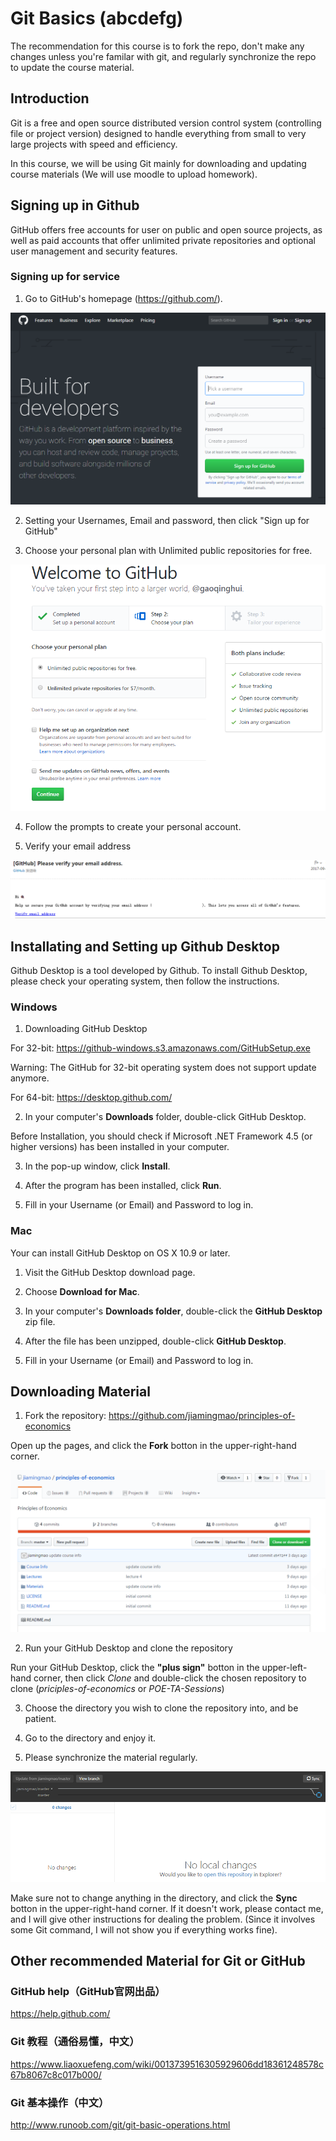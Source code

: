 # Git Basics (abcdefg)
The recommendation for this course is to fork the repo, don't make any changes unless you're familar with git, and regularly synchronize the repo to update the course material. 

## Introduction
Git is a free and open source distributed version control system (controlling file or project version) designed to handle everything from small to very large projects with speed and efficiency.

In this course, we will be using Git mainly for downloading and updating course materials (We will use moodle to upload homework).

## Signing up in Github

GitHub offers free accounts for user on public and open source projects, as well as paid accounts that offer unlimited private repositories and optional user management and security features.

### Signing up for service

1. Go to GitHub's homepage (https://github.com/).

![GitHub_homepage](Figures/GitHub_homepage.png)

2. Setting your Usernames, Email and password, then click "Sign up for GitHub"

3. Choose your personal plan with Unlimited public repositories for free.

![GitHub_plan](Figures/GitHub_plan.png)

4. Follow the prompts to create your personal account.

5. Verify your email address

![GitHub_verify](Figures/GitHub_verify.png)


## Installating and Setting up Github Desktop

Github Desktop is a tool developed by Github. To install Github Desktop, please check your operating system, then follow the instructions.

### Windows 

1. Downloading GitHub Desktop

For 32-bit: https://github-windows.s3.amazonaws.com/GitHubSetup.exe

Warning: The GitHub for 32-bit operating system does not support update anymore.

For 64-bit: https://desktop.github.com/

2. In your computer's **Downloads** folder, double-click GitHub Desktop.

Before Installation, you should check if Microsoft .NET Framework 4.5 (or higher versions) has been installed in your computer. 

3. In the pop-up window, click **Install**.

4. After the program has been installed, click **Run**.

5. Fill in your Username (or Email) and Password to log in.

### Mac

Your can install GitHub Desktop on OS X 10.9 or later.

1. Visit the GitHub Desktop download page.

2. Choose **Download for Mac**.

3. In your computer's **Downloads folder**, double-click the **GitHub Desktop** zip file.

4. After the file has been unzipped, double-click **GitHub Desktop**.

5. Fill in your Username (or Email) and Password to log in.

## Downloading Material

1. Fork the repository:
https://github.com/jiamingmao/principles-of-economics

Open up the pages, and click the **Fork** botton in the upper-right-hand corner.

![GitHub_fork](Figures/GitHub_fork.png)

2. Run your GitHub Desktop and clone the repository

Run your GitHub Desktop, click the **"plus sign"** botton in the upper-left-hand corner, then click *Clone* and double-click the chosen repository to clone (*priciples-of-economics* or *POE-TA-Sessions*)

3. Choose the directory you wish to clone the repository into, and be patient.

4. Go to the directory and enjoy it.

5. Please synchronize the material regularly. 

![GitHub_sync](Figures/GitHub_sync.png)

Make sure not to change anything in the directory, and click the **Sync** botton in the upper-right-hand corner. If it doesn't work, please contact me, and I will give other instructions for dealing the problem. (Since it involves some Git command, I will not show you if everything works fine).


## Other recommended Material for Git or GitHub

### GitHub help（GitHub官网出品）
https://help.github.com/

### Git 教程（通俗易懂，中文）
https://www.liaoxuefeng.com/wiki/0013739516305929606dd18361248578c67b8067c8c017b000/

### Git 基本操作（中文）
http://www.runoob.com/git/git-basic-operations.html








